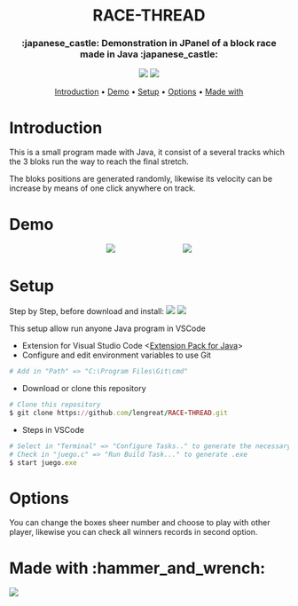 <h1 id="title" align="center">RACE-THREAD</h1>

<h3 align="center"> :japanese_castle: Demonstration in JPanel of a block race made in Java :japanese_castle: </h3>
<p align="center">
  <a href="#title"><img src="https://forthebadge.com/images/badges/made-with-java.svg"></a>
  <a href="#title"><img src="https://forthebadge.com/images/badges/it-works-why.svg"></a>
</p>


<p align="center">
  <a href="#introduction">Introduction</a> •
  <a href="#demo">Demo</a> •
  <a href="#setup">Setup</a> •
  <a href="#options">Options</a> •
  <a href="#made_with">Made with</a> 
</p>

<h1 id="introduction">Introduction</h1>
This is a small program made with Java, it consist of a several tracks which the 3 bloks run the way to reach the final stretch.

The bloks positions are generated randomly, likewise its velocity can be increase by means of one click anywhere on track.

<h1 id="demo">Demo</h1>
<p align="center">
  <img src="https://user-images.githubusercontent.com/99779642/202403869-aa9e9b40-0107-4185-844f-0af4d5d87804.gif" "> &nbsp &nbsp &nbsp &nbsp &nbsp &nbsp &nbsp &nbsp &nbsp &nbsp &nbsp &nbsp &nbsp &nbsp &nbsp <img src="https://user-images.githubusercontent.com/99779642/202403935-d8681b25-c9fb-424c-bb61-847c1969e8ca.gif" style="max-width:100%;width:auto;height:auto;">
</p>

<h1 id="setup">Setup</h1>


Step by Step, before download and install:  <a href="https://code.visualstudio.com/"><img src="https://img.shields.io/badge/Visual Studio Code-green.svg?&style=flat&logo=visual-studio-code&logoColor=white"></a>
<a href="https://git-scm.com/downloads"><img src="https://img.shields.io/badge/GIT-blue.svg?&style=flat&logo=git&logoColor=white"></a>
  
  This setup allow run anyone Java program in VSCode


* Extension for Visual Studio Code <<a href="https://marketplace.visualstudio.com/items?itemName=vscjava.vscode-java-pack">Extension Pack for Java</a>>
* Configure and edit environment variables to use Git
```ruby
# Add in "Path" => "C:\Program Files\Git\cmd"
```
* Download or clone this repository
```ruby
# Clone this repository
$ git clone https://github.com/lengreat/RACE-THREAD.git
```
* Steps in VSCode
```ruby
# Select in "Terminal" => "Configure Tasks.." to generate the necessary files for compilation
# Check in "juego.c" => "Run Build Task..." to generate .exe
$ start juego.exe
```

<h1 id="options">Options</h1>
You can change the boxes sheer number and choose to play with other player, likewise you can check all winners records in second option.

<h1 id="made_with">Made with :hammer_and_wrench:</h1>

<a href="#title"><img src="https://img.shields.io/badge/Language-blue.svg?&style=for-the-badge&logo=c%2B%2B&logoColor=whiite"></a>



